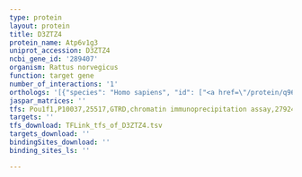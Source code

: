 ```yaml
---
type: protein
layout: protein
title: D3ZTZ4
protein_name: Atp6v1g3
uniprot_accession: D3ZTZ4
ncbi_gene_id: '289407'
organism: Rattus norvegicus
function: target gene
number_of_interactions: '1'
orthologs: '[{"species": "Homo sapiens", "id": ["<a href=\"/protein/q96lb4\">Q96LB4</a>"]}, {"species": "Mus musculus", "id": ["<a href=\"/protein/q8bmc1\">Q8BMC1</a>"]}, {"species": "Saccharomyces cerevisiae", "id": ["<a href=\"/protein/p48836\">P48836</a>"]}]'
jaspar_matrices: ''
tfs: Pou1f1,P10037,25517,GTRD,chromatin immunoprecipitation assay,27924024%5Buid%5D,No
targets: ''
tfs_download: TFLink_tfs_of_D3ZTZ4.tsv
targets_download: ''
bindingSites_download: ''
binding_sites_ls: ''

---
```

